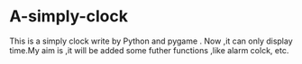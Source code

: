 # A-simply-clock
This is a simply clock write by Python and pygame .
Now ,it can only display time.My aim is ,it will be added some futher functions ,like alarm colck, etc.
